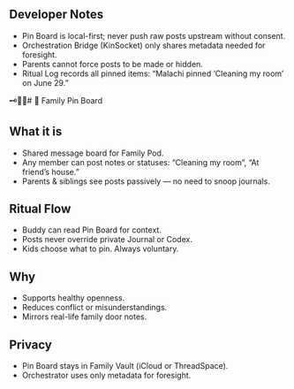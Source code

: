 ## Developer Notes
- Pin Board is local-first; never push raw posts upstream without consent.
- Orchestration Bridge (KinSocket) only shares metadata needed for foresight.
- Parents cannot force posts to be made or hidden.
- Ritual Log records all pinned items: “Malachi pinned ‘Cleaning my room’ on June 29.”

🗝️🌙✨# 📌 Family Pin Board

## What it is
- Shared message board for Family Pod.
- Any member can post notes or statuses: “Cleaning my room”, “At friend’s house.”
- Parents & siblings see posts passively — no need to snoop journals.

## Ritual Flow
- Buddy can read Pin Board for context.
- Posts never override private Journal or Codex.
- Kids choose what to pin. Always voluntary.

## Why
- Supports healthy openness.
- Reduces conflict or misunderstandings.
- Mirrors real-life family door notes.

## Privacy
- Pin Board stays in Family Vault (iCloud or ThreadSpace).
- Orchestrator uses only metadata for foresight.
